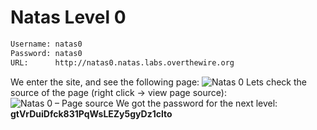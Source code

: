# Natas Level 0

```bash
Username: natas0
Password: natas0
URL:      http://natas0.natas.labs.overthewire.org
```
We enter the site, and see the following page:
![Natas 0](https://raw.githubusercontent.com/sefi-roee/CTFs-Writeups/master/OverTheWire/Natas/images/natas0.png)
Lets check the source of the page (right click -&gt; view page source):
![Natas 0 – Page source](https://raw.githubusercontent.com/sefi-roee/CTFs-Writeups/master/OverTheWire/Natas/images/natas0-source.png)
We got the password for the next level: **gtVrDuiDfck831PqWsLEZy5gyDz1clto**